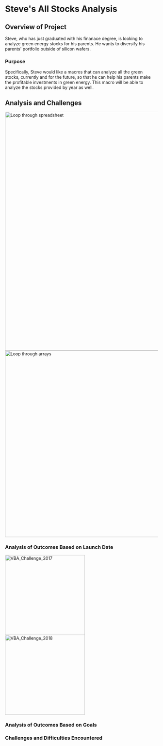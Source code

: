 # Steve's All Stocks Analysis

## Overview of Project
Steve, who has just graduated with his finanace degree, is looking to analyze green energy stocks for his parents. He wants to diversify his parents' portfolio outside of silicon wafers.

### Purpose
Specifically, Steve would like a macros that can analyze all the green stocks, currently and for the future, so that he can help his parents make the profitable investments in green energy. This macro will be able to analyze the stocks provided by year as well.

## Analysis and Challenges

<img width="786" alt="Loop through spreadsheet" src="https://user-images.githubusercontent.com/114324871/207759812-848b932d-e68a-4ac1-964b-936a8802be95.png">

<img width="614" alt="Loop through arrays" src="https://user-images.githubusercontent.com/114324871/207759841-bdd446d9-3f32-4154-b4e0-5956bf36c516.png">

### Analysis of Outcomes Based on Launch Date


<img width="263" alt="VBA_Challenge_2017" src="https://user-images.githubusercontent.com/114324871/207759743-6859d936-deb0-4c6a-a833-f6719ce7df53.png">
<img width="263" alt="VBA_Challenge_2018" src="https://user-images.githubusercontent.com/114324871/207759745-ddbd8476-50e2-4327-92c9-828183748a3f.png">

### Analysis of Outcomes Based on Goals


### Challenges and Difficulties Encountered

